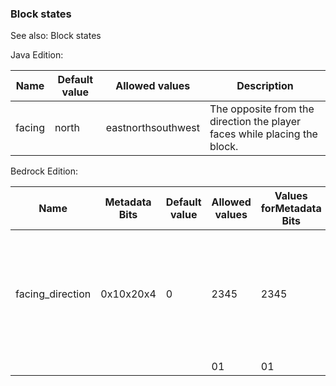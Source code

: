 ### Block states
See also: Block states

Java Edition:

| Name   | Default value | Allowed values     | Description                                                               |
|--------|---------------|--------------------|---------------------------------------------------------------------------|
| facing | north         | eastnorthsouthwest | The opposite from the direction the player faces while placing the block. |

Bedrock Edition:

| Name             | Metadata Bits | Default value | Allowed values | Values forMetadata Bits | Description                                                                                                                       |
|------------------|---------------|---------------|----------------|-------------------------|-----------------------------------------------------------------------------------------------------------------------------------|
| facing_direction | 0x10x20x4     | 0             | 2345           | 2345                    | The direction the block faces.Opposite from the direction a player faces when placing the block.2: North 3: South 4: West 5: East |
|                  |               |               | 01             | 01                      | Unused                                                                                                                            |




